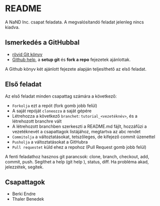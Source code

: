 ﻿README
======

A NaND Inc. csapat feladata. A megvalósítandó feladat jelenleg nincs kiadva.

Ismerkedés a GitHubbal
----------------------

 - [rövid Git könyv](http://progit.org/book/)
 - [Github help](http://help.github.com/), a **setup git** és **fork a repo** fejezetek ajánlottak.

A Github könyv két ajánlott fejezete alapján teljesíthető az első feladat.

Első feladat
------------

Az első feladat minden csapattag számára a következő:

 - `Forkolja` ezt a repót (fork gomb jobb felül)
 - A saját repóját `cloneozza` a saját gépére
 - Létrehozza a következő `branchet`: `tutorial_<vezetéknév>`, és a létrehozott branchre vált
 - A létrehozott branchben szerkeszti a README.md fájlt, hozzáfűzi a vezetéknevét a csapattagok listájához, megtartva az abc rendet
 - `Commitolja` a változtatásokat, tetszőleges, de kifejező commit üzenettel
 - `Pusholja` a változtatásokat a GitHubra
 - `Pull requestet` küld ehez a repohoz (Pull Request gomb jobb felül)
 
A fenti feladathoz hasznos git parancsok: clone, branch, checkout, add, commit, push. Segíthet a help (git help <parancs>), status, diff.
Ha probléma akad, jelezzétek, segítek.

Csapattagok
-----------

 - Berki Endre
 - Thaler Benedek
